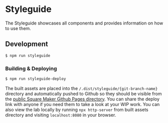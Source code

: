# Styleguide

The Styleguide showcases all components and provides information on how to use them.

## Development

```sh
$ npm run styleguide
```

### Building & Deploying

```sh
$ npm run styleguide-deploy
```

The built assets are placed into the `/.dist/styleguide/{git-branch-name}` directory and automatically pushed to Github so they should be visible from the [public Square Maker Github Pages directory](https://square.github.io/maker/). You can share the deploy link with anyone if you need them to take a look at your WIP work. You can also view the lab locally by running `npx http-server` from built assets directory and visiting `localhost:8080` in your browser.
